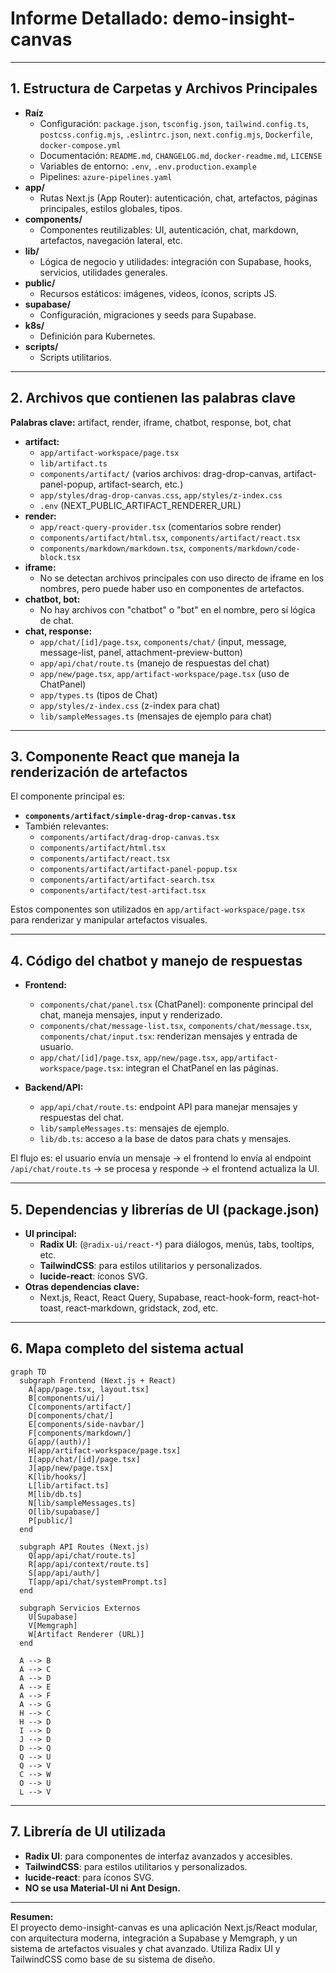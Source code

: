 # Informe Detallado: demo-insight-canvas

---

## 1. Estructura de Carpetas y Archivos Principales

- **Raíz**
  - Configuración: `package.json`, `tsconfig.json`, `tailwind.config.ts`, `postcss.config.mjs`, `.eslintrc.json`, `next.config.mjs`, `Dockerfile`, `docker-compose.yml`
  - Documentación: `README.md`, `CHANGELOG.md`, `docker-readme.md`, `LICENSE`
  - Variables de entorno: `.env`, `.env.production.example`
  - Pipelines: `azure-pipelines.yaml`
- **app/**
  - Rutas Next.js (App Router): autenticación, chat, artefactos, páginas principales, estilos globales, tipos.
- **components/**
  - Componentes reutilizables: UI, autenticación, chat, markdown, artefactos, navegación lateral, etc.
- **lib/**
  - Lógica de negocio y utilidades: integración con Supabase, hooks, servicios, utilidades generales.
- **public/**
  - Recursos estáticos: imágenes, videos, íconos, scripts JS.
- **supabase/**
  - Configuración, migraciones y seeds para Supabase.
- **k8s/**
  - Definición para Kubernetes.
- **scripts/**
  - Scripts utilitarios.

---

## 2. Archivos que contienen las palabras clave

**Palabras clave:** artifact, render, iframe, chatbot, response, bot, chat

- **artifact:**  
  - `app/artifact-workspace/page.tsx`
  - `lib/artifact.ts`
  - `components/artifact/` (varios archivos: drag-drop-canvas, artifact-panel-popup, artifact-search, etc.)
  - `app/styles/drag-drop-canvas.css`, `app/styles/z-index.css`
  - `.env` (NEXT_PUBLIC_ARTIFACT_RENDERER_URL)
- **render:**  
  - `app/react-query-provider.tsx` (comentarios sobre render)
  - `components/artifact/html.tsx`, `components/artifact/react.tsx`
  - `components/markdown/markdown.tsx`, `components/markdown/code-block.tsx`
- **iframe:**  
  - No se detectan archivos principales con uso directo de iframe en los nombres, pero puede haber uso en componentes de artefactos.
- **chatbot, bot:**  
  - No hay archivos con "chatbot" o "bot" en el nombre, pero sí lógica de chat.
- **chat, response:**  
  - `app/chat/[id]/page.tsx`, `components/chat/` (input, message, message-list, panel, attachment-preview-button)
  - `app/api/chat/route.ts` (manejo de respuestas del chat)
  - `app/new/page.tsx`, `app/artifact-workspace/page.tsx` (uso de ChatPanel)
  - `app/types.ts` (tipos de Chat)
  - `app/styles/z-index.css` (z-index para chat)
  - `lib/sampleMessages.ts` (mensajes de ejemplo para chat)

---

## 3. Componente React que maneja la renderización de artefactos

El componente principal es:
- **`components/artifact/simple-drag-drop-canvas.tsx`**
- También relevantes:  
  - `components/artifact/drag-drop-canvas.tsx`
  - `components/artifact/html.tsx`
  - `components/artifact/react.tsx`
  - `components/artifact/artifact-panel-popup.tsx`
  - `components/artifact/artifact-search.tsx`
  - `components/artifact/test-artifact.tsx`

Estos componentes son utilizados en `app/artifact-workspace/page.tsx` para renderizar y manipular artefactos visuales.

---

## 4. Código del chatbot y manejo de respuestas

- **Frontend:**  
  - `components/chat/panel.tsx` (ChatPanel): componente principal del chat, maneja mensajes, input y renderizado.
  - `components/chat/message-list.tsx`, `components/chat/message.tsx`, `components/chat/input.tsx`: renderizan mensajes y entrada de usuario.
  - `app/chat/[id]/page.tsx`, `app/new/page.tsx`, `app/artifact-workspace/page.tsx`: integran el ChatPanel en las páginas.

- **Backend/API:**  
  - `app/api/chat/route.ts`: endpoint API para manejar mensajes y respuestas del chat.
  - `lib/sampleMessages.ts`: mensajes de ejemplo.
  - `lib/db.ts`: acceso a la base de datos para chats y mensajes.

El flujo es: el usuario envía un mensaje → el frontend lo envía al endpoint `/api/chat/route.ts` → se procesa y responde → el frontend actualiza la UI.

---

## 5. Dependencias y librerías de UI (package.json)

- **UI principal:**  
  - **Radix UI**: (`@radix-ui/react-*`) para diálogos, menús, tabs, tooltips, etc.
  - **TailwindCSS**: para estilos utilitarios y personalizados.
  - **lucide-react**: íconos SVG.
- **Otras dependencias clave:**  
  - Next.js, React, React Query, Supabase, react-hook-form, react-hot-toast, react-markdown, gridstack, zod, etc.

---

## 6. Mapa completo del sistema actual

```mermaid
graph TD
  subgraph Frontend (Next.js + React)
    A[app/page.tsx, layout.tsx]
    B[components/ui/]
    C[components/artifact/]
    D[components/chat/]
    E[components/side-navbar/]
    F[components/markdown/]
    G[app/(auth)/]
    H[app/artifact-workspace/page.tsx]
    I[app/chat/[id]/page.tsx]
    J[app/new/page.tsx]
    K[lib/hooks/]
    L[lib/artifact.ts]
    M[lib/db.ts]
    N[lib/sampleMessages.ts]
    O[lib/supabase/]
    P[public/]
  end

  subgraph API Routes (Next.js)
    Q[app/api/chat/route.ts]
    R[app/api/context/route.ts]
    S[app/api/auth/]
    T[app/api/chat/systemPrompt.ts]
  end

  subgraph Servicios Externos
    U[Supabase]
    V[Memgraph]
    W[Artifact Renderer (URL)]
  end

  A --> B
  A --> C
  A --> D
  A --> E
  A --> F
  A --> G
  H --> C
  H --> D
  I --> D
  J --> D
  D --> Q
  Q --> U
  Q --> V
  C --> W
  O --> U
  L --> V
```

---

## 7. Librería de UI utilizada

- **Radix UI**: para componentes de interfaz avanzados y accesibles.
- **TailwindCSS**: para estilos utilitarios y personalizados.
- **lucide-react**: para íconos SVG.
- **NO se usa Material-UI ni Ant Design.**

---

**Resumen:**  
El proyecto demo-insight-canvas es una aplicación Next.js/React modular, con arquitectura moderna, integración a Supabase y Memgraph, y un sistema de artefactos visuales y chat avanzado. Utiliza Radix UI y TailwindCSS como base de su sistema de diseño.
